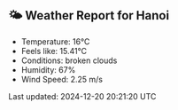 <!-- WEATHER-START -->
## 🌤 Weather Report for Hanoi

- Temperature: 16°C
- Feels like: 15.41°C
- Conditions: broken clouds
- Humidity: 67%
- Wind Speed: 2.25 m/s

Last updated: 2024-12-20 20:21:20 UTC
<!-- WEATHER-END -->
